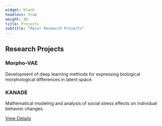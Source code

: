 ```yaml
---
widget: blank
headless: true
weight: 40
title: Projects
subtitle: "Major Research Projects"
---
```


<div id="projects"></div>

## Research Projects

### Morpho-VAE
Development of deep learning methods for expressing biological morphological differences in latent space.

### KANADE
Mathematical modeling and analysis of social stress effects on individual behavior changes.

[View Details](/en/project/)

